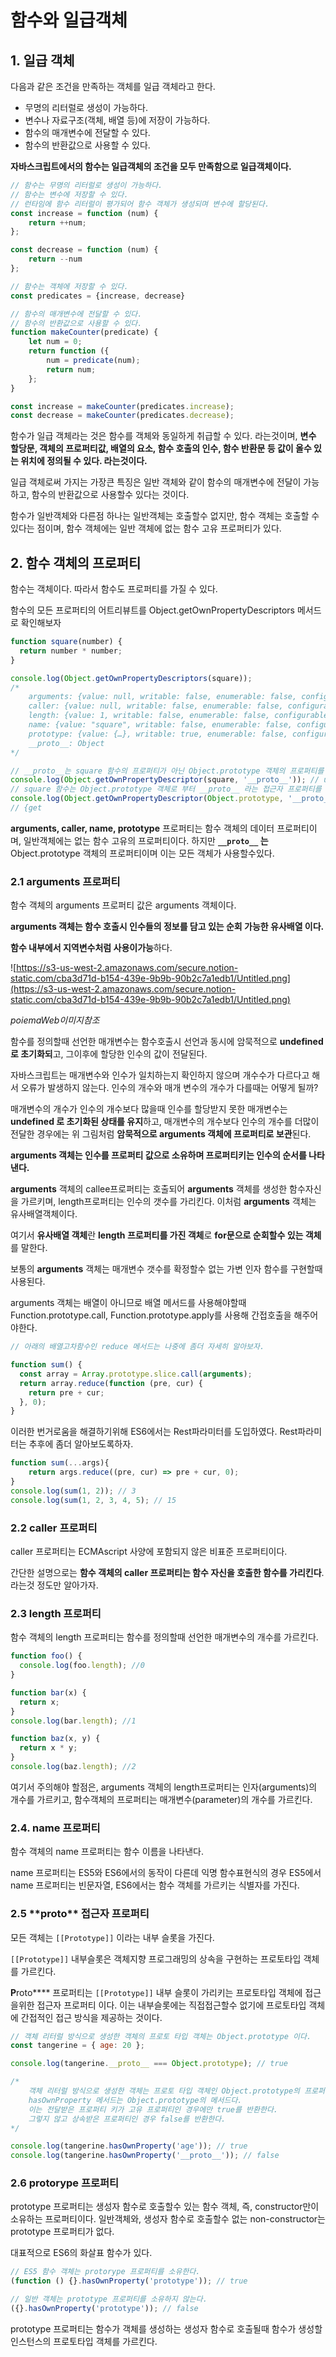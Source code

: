 # 함수와 일급객체

## 1. 일급 객체

다음과 같은 조건을 만족하는 객체를 일급 객체라고 한다.

- 무명의 리터럴로 생성이 가능하다.
- 변수나 자료구조(객체, 배열 등)에 저장이 가능하다.
- 함수의 매개변수에 전달할 수 있다.
- 함수의 반환값으로 사용할 수 있다.

**자바스크립트에서의 함수는 일급객체의 조건을 모두 만족함으로 일급객체이다.**

```javascript
// 함수는 무명의 리터럴로 생성이 가능하다.
// 함수는 변수에 저장할 수 있다.
// 런타임에 함수 리터럴이 평가되어 함수 객체가 생성되며 변수에 할당된다.
const increase = function (num) {
	return ++num;
};

const decrease = function (num) {
	return --num
};

// 함수는 객체에 저장할 수 있다.
const predicates = {increase, decrease}

// 함수의 매개변수에 전달할 수 있다.
// 함수의 반환값으로 사용할 수 있다.
function makeCounter(predicate) {
	let num = 0;
	return function ({
		num = predicate(num);
		return num;
	};
}

const increase = makeCounter(predicates.increase);
const decrease = makeCounter(predicates.decrease);
```

함수가 일급 객체라는 것은 함수를 객체와 동일하게 취급할 수 있다. 라는것이며, **변수 할당문, 객체의 프로퍼티값, 배열의 요소, 함수 호출의 인수, 함수 반환문 등 값이 올수 있는 위치에 정의될 수 있다. 라는것이다.**

일급 객체로써 가지는 가장큰 특징은 일반 객체와 같이 함수의 매개변수에 전달이 가능하고, 함수의 반환값으로 사용할수 있다는 것이다.

함수가 일반객체와 다른점 하나는 일반객체는 호출할수 없지만, 함수 객체는 호출할 수 있다는 점이며, 함수 객체에는 일반 객체에 없는 함수 고유 프로퍼티가 있다.

## 2. 함수 객체의 프로퍼티

함수는 객체이다. 따라서 함수도 프로퍼티를 가질 수 있다.

함수의 모든 프로퍼티의 어트리뷰트를 Object.getOwnPropertyDescriptors 메서드로 확인해보자

```javascript
function square(number) {
  return number * number;
}

console.log(Object.getOwnPropertyDescriptors(square));
/*
	arguments: {value: null, writable: false, enumerable: false, configurable: false}
	caller: {value: null, writable: false, enumerable: false, configurable: false}
	length: {value: 1, writable: false, enumerable: false, configurable: true}
	name: {value: "square", writable: false, enumerable: false, configurable: true}
	prototype: {value: {…}, writable: true, enumerable: false, configurable: false}
	__proto__: Object
*/

// __proto__는 square 함수의 프로퍼티가 아닌 Object.prototype 객체의 프로퍼티를 상속받은것이다.
console.log(Object.getOwnPropertyDescriptor(square, '__proto__')); // undefined
// square 함수는 Object.prototype 객체로 부터 __proto__ 라는 접근자 프로퍼티를 상속받습니다.
console.log(Object.getOwnPropertyDescriptor(Object.prototype, '__proto__'));
// {get
```

**arguments, caller, name, prototype** 프로퍼티는 함수 객체의 데이터 프로퍼티이며, 일반객체에는 없는 함수 고유의 프로퍼티이다. 하지만 **`__proto__` 는** Object.prototype 객체의 프로퍼티이며 이는 모든 객체가 사용할수있다.

### 2.1 arguments 프로퍼티

함수 객체의 arguments 프로퍼티 값은 arguments 객체이다.

**arguments 객체는 함수 호출시 인수들의 정보를 담고 있는 순회 가능한 유사배열 이다.**

**함수 내부에서 지역변수처럼 사용이가능**하다.

![https://s3-us-west-2.amazonaws.com/secure.notion-static.com/cba3d71d-b154-439e-9b9b-90b2c7a1edb1/Untitled.png](https://s3-us-west-2.amazonaws.com/secure.notion-static.com/cba3d71d-b154-439e-9b9b-90b2c7a1edb1/Untitled.png)

_poiemaWeb이미지참조_

함수를 정의할때 선언한 매개변수는 함수호출시 선언과 동시에 암묵적으로 **undefined로 초기화되**고, 그이후에 할당한 인수의 값이 전달된다.

자바스크립트는 매개변수와 인수가 일치하는지 확인하지 않으며 개수수가 다르다고 해서 오류가 발생하지 않는다. 인수의 개수와 매개 변수의 개수가 다를때는 어떻게 될까?

매개변수의 개수가 인수의 개수보다 많을때 인수를 할당받지 못한 매개변수는 **undefined 로 초기화된 상태를 유지**하고, 매개변수의 개수보다 인수의 개수를 더많이 전달한 경우에는 위 그림처럼 **암묵적으로 arguments 객체에 프로퍼티로 보관**된다.

**arguments 객체는 인수를 프로퍼티 값으로 소유하며 프로퍼티키는 인수의 순서를 나타낸다.**

**arguments** 객체의 callee프로퍼티는 호출되어 **arguments** 객체를 생성한 함수자신을 가르키며, length프로퍼티는 인수의 갯수를 가리킨다. 이처럼 **arguments** 객체는 유사배열객체이다.

여기서 **유사배열 객체**란 **length 프로퍼티를 가진 객체**로 **for문으로 순회할수 있는 객체**를 말한다.

보통의 **arguments** 객체는 매개변수 갯수를 확정할수 없는 가변 인자 함수를 구현할때 사용된다.

arguments 객체는 배열이 아니므로 배열 메서드를 사용해야할때 Function.prototype.call, Function.prototype.apply를 사용해 간접호출을 해주어야한다.

```javascript
// 아래의 배열고차함수인 reduce 메서드는 나중에 좀더 자세히 알아보자.

function sum() {
  const array = Array.prototype.slice.call(arguments);
  return array.reduce(function (pre, cur) {
    return pre + cur;
  }, 0);
}
```

이러한 번거로움을 해결하기위해 ES6에서는 Rest파라미터를 도입하였다. Rest파라미터는 추후에 좀더 알아보도록하자.

```javascript
function sum(...args){
	return args.reduce((pre, cur) => pre + cur, 0);
}
console.log(sum(1, 2)); // 3
console.log(sum(1, 2, 3, 4, 5); // 15
```

### 2.2 caller 프로퍼티

caller 프로퍼티는 ECMAscript 사양에 포함되지 않은 비표준 프로퍼티이다.

간단한 설명으로는 **함수 객체의 caller 프로퍼티는 함수 자신을 호출한 함수를 가리킨다**.라는것 정도만 알아가자.

### 2.3 length 프로퍼티

함수 객체의 length 프로퍼티는 함수를 정의할때 선언한 매개변수의 개수를 가르킨다.

```javascript
function foo() {
  console.log(foo.length); //0
}

function bar(x) {
  return x;
}
console.log(bar.length); //1

function baz(x, y) {
  return x * y;
}
console.log(baz.length); //2
```

여기서 주의해야 할점은, arguments 객체의 length프로퍼티는 인자(arguments)의 개수를 가르키고, 함수객체의 프로퍼티는 매개변수(parameter)의 개수를 가르킨다.

### 2.4. name 프로퍼티

함수 객체의 name 프로퍼티는 함수 이름을 나타낸다.

name 프로퍼티는 ES5와 ES6에서의 동작이 다른데 익명 함수표현식의 경우 ES5에서 name 프로퍼티는 빈문자열, ES6에서는 함수 객체를 가르키는 식별자를 가진다.

### 2.5 **\*\*proto**\*\* 접근자 프로퍼티

모든 객체는 `[[Prototype]]` 이라는 내부 슬롯을 가진다.

`[[Prototype]]` 내부슬롯은 객체지향 프로그래밍의 상속을 구현하는 프로토타입 객체를 가르킨다.

**P**roto\*\*\*\* 프로퍼티는 `[[Prototype]]` 내부 슬롯이 가리키는 프로토타입 객체에 접근을위한 접근자 프로퍼티 이다. 이는 내부슬롯에는 직접접근할수 없기에 프로토타입 객체에 간접적인 접근 방식을 제공하는 것이다.

```javascript
// 객체 리터럴 방식으로 생성한 객체의 프로토 타입 객체는 Object.prototype 이다.
const tangerine = { age: 20 };

console.log(tangerine.__proto__ === Object.prototype); // true

/*
	객체 리터럴 방식으로 생성한 객체는 프로토 타입 객체인 Object.prototype의 프로퍼티를 상속받으며
	hasOwnProperty 메서드는 Object.prototype의 메서드다.
	이는 전달받은 프로퍼티 키가 고유 프로퍼티인 경우에만 true를 반환한다.
	그렇지 않고 상속받은 프로퍼티인 경우 false를 반환한다.
*/

console.log(tangerine.hasOwnProperty('age')); // true
console.log(tangerine.hasOwnProperty('__proto__')); // false
```

### 2.6 protorype 프로퍼티

prototype 프로퍼티는 생성자 함수로 호출할수 있는 함수 객체, 즉, constructor만이 소유하는 프로퍼티이다. 일반객체와, 생성자 함수로 호출할수 없는 non-constructor는 prototype 프로퍼티가 없다.

대표적으로 ES6의 화살표 함수가 있다.

```javascript
// ES5 함수 객체는 protorype 프로퍼티를 소유한다.
(function () {}.hasOwnProperty('prototype')); // true

// 일반 객체는 prototype 프로퍼티를 소유하지 않는다.
({}.hasOwnProperty('prototype')); // false
```

prototype 프로퍼티는 함수가 객체를 생성하는 생성자 함수로 호출될때 함수가 생성할 인스턴스의 프로토타입 객체를 가르킨다.
